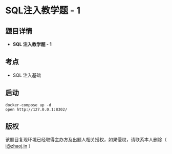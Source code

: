 # SQL注入教学题 - 1

## 题目详情

- **SQL 注入教学题 - 1**

## 考点

- SQL 注入基础

## 启动

    docker-compose up -d
    open http://127.0.0.1:8302/

## 版权

该题目复现环境已经取得主办方及出题人相关授权，如果侵权，请联系本人删除（ i@zhaoj.in ）
